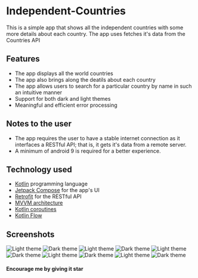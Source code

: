# Independent-Countries
This is a simple app that shows all the independent countries with some more details about each country. 
The app uses fetches it's data from the Countries API

## Features
* The app displays all the world countries
* The app also brings along the deatils about each country
* The app allows users to search for a particular country by name in such an intuitive manner
* Support for both dark and light themes
* Meaningful and efficient error processing

## Notes to the user
* The app requires the user to have a stable internet connection as it interfaces a RESTful API; that is, it gets it's data from a remote server.
* A minimum of android 9 is required for a better experience.

## Technology used
* [Kotlin](https://kotlinlang.org/) programming language
* [Jetpack Compose](https://developer.android.com/jetpack/compose) for the app's UI
* [Retrofit](https://square.github.io/retrofit/) for the RESTful API
* [MVVM architecture](https://developer.android.com/topic/architecture)
* [Kotlin coroutines](https://kotlinlang.org/docs/coroutines-overview.html)
* [Kotlin Flow](https://kotlinlang.org/docs/flow.html)

## Screenshots
![Light theme](https://github.com/GitongaMurithi/Independent-Countries/blob/master/app/src/main/java/com/example/countries/screenshots/Screenshot%20(85).png)
![Dark theme](https://github.com/GitongaMurithi/Independent-Countries/blob/master/app/src/main/java/com/example/countries/screenshots/Screenshot%20(86).png)
![Light theme](https://github.com/GitongaMurithi/Independent-Countries/blob/master/app/src/main/java/com/example/countries/screenshots/Screenshot%20(87).png)
![Dark theme](https://github.com/GitongaMurithi/Independent-Countries/blob/master/app/src/main/java/com/example/countries/screenshots/Screenshot%20(88).png)
![Light theme](https://github.com/GitongaMurithi/Independent-Countries/blob/master/app/src/main/java/com/example/countries/screenshots/Screenshot%20(89).png)
![Dark theme](https://github.com/GitongaMurithi/Independent-Countries/blob/master/app/src/main/java/com/example/countries/screenshots/Screenshot%20(90).png)
![Light theme](https://github.com/GitongaMurithi/Independent-Countries/blob/master/app/src/main/java/com/example/countries/screenshots/Screenshot%20(91).png)
![Dark theme](https://github.com/GitongaMurithi/Independent-Countries/blob/master/app/src/main/java/com/example/countries/screenshots/Screenshot%20(92).png)
![Light theme](https://github.com/GitongaMurithi/Independent-Countries/blob/master/app/src/main/java/com/example/countries/screenshots/Screenshot%20(93).png)
![Dark theme](https://github.com/GitongaMurithi/Independent-Countries/blob/master/app/src/main/java/com/example/countries/screenshots/Screenshot%20(94).png)

#### Encourage me by giving it star
